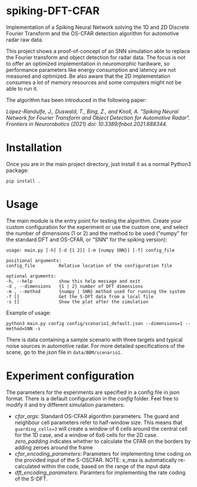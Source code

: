 # spiking-DFT-CFAR

Implementation of a Spiking Neural Network solving the 1D and 2D Discrete Fourier
Transform and the OS-CFAR detection algorithm for automotive radar raw data.

This project shows a proof-of-concept of an SNN simulation able to replace the
Fourier transform and object detection for radar data. The focus is not to offer
an optimized implementation in neuromorphic hardware, so performance parameters
like energy consumption and latency are not measured and optimized. Be also aware
that the 2D implementation consumes a lot of memory resources and some computers
might not be able to run it.

The algorithm has been introduced in the following paper:

_López-Randulfe, J., Duswald, T., Bing, Z., and Knoll, A. "Spiking Neural Network
for Fourier Transform and Object Detection for Automotive Radar".
Frontiers in Neurorobotics (2021) doi: 10.3389/fnbot.2021.688344._


# Installation

Once you are in the main project directory, just install it as a normal Python3 package:

    pip install .


# Usage

The main module is the entry point for testing the algorithm. Create your custom
configuration for the experiment or use the custom one, and select the number of
dimensions (1 or 2) and the method to be used ("numpy" for the standard DFT and
OS-CFAR, or "SNN" for the spiking version):

    usage: main.py [-h] [-d {1 2}] [-m {numpy SNN}] [-f] config_file

    positional arguments:
    config_file         Relative location of the configuration file

    optional arguments:
    -h, --help          show this help message and exit
    -d , --dimensions   {1 | 2} number of DFT dimensions
    -m , --method       {numpy | SNN} method used for running the system
    -f []               Get the S-DFT data from a local file
    -s []               Show the plot after the simulation

Example of usage:

    python3 main.py config config/scenario1_default.json --dimensions=1 --method=SNN -s

There is data containing a sample scenario with three targets and typical noise
sources in automotive radar. For more detailed specifications of the scene, go
to the _json_ file in `data/BBM/scenario1`.


# Experiment configuration

The parameters for the experiments are specified in a config file in json format.
There is a default configuration in the _config_ folder. Feel free to modify it
and try different simulation parameters:

* _cfar_args_: Standard OS-CFAR algorithm parameters. The guard and neighbour
cell parameters refer to half-window size. This means that `guarding_cells=3` will
create a window of 6 cells around the central cell for the 1D case, and a window
of 6x6 cells for the 2D case. _zero_padding_ indicates whether to calculate
the CFAR on the borders by adding zeroes around the frame
* _cfar_encoding_parameters_: Parameters for implementing time coding on the
provided input of the S-OSCFAR. NOTE: x_max is automatically re-calculated
within the code, based on the range of the input data
* _dft_encoding_parameters_: Paramters for implementing the rate coding of the
S-DFT.
